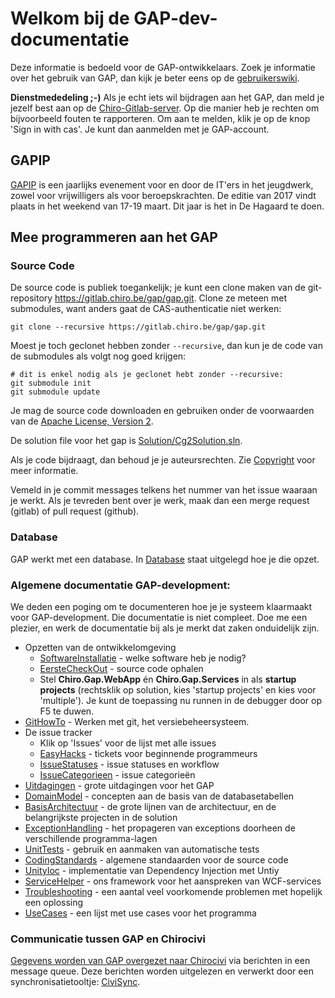 Welkom bij de GAP-dev-documentatie
==================================

Deze informatie is bedoeld voor de GAP-ontwikkelaars. Zoek je informatie
over het gebruik van GAP, dan kijk je beter eens op de
[gebruikerswiki](https://gapwiki.chiro.be).

**Dienstmededeling ;-)** Als je echt iets wil bijdragen aan het GAP, dan
meld je jezelf best aan op de [Chiro-Gitlab-server](https://gitlab.chiro.be).
Op die manier heb je rechten om
bijvoorbeeld fouten te rapporteren. Om aan te melden, klik je
op de knop 'Sign in with cas'. Je kunt dan aanmelden met je
GAP-account.

GAPIP
-----
[GAPIP](GAPIP.md) is een jaarlijks evenement voor en door de IT'ers in het
jeugdwerk, zowel voor vrijwilligers als voor beroepskrachten. De editie van
2017 vindt plaats in het weekend van 17-19 maart. Dit jaar is het in
De Hagaard te doen.

Mee programmeren aan het GAP
----------------------------

### Source Code

De source code is publiek toegankelijk; je kunt een clone maken van de
git-repository https://gitlab.chiro.be/gap/gap.git. Clone ze meteen met
submodules, want anders gaat de CAS-authenticatie niet werken:

    git clone --recursive https://gitlab.chiro.be/gap/gap.git

Moest je toch geclonet hebben zonder `--recursive`, dan kun je de code
van de submodules als volgt nog goed krijgen:

```
# dit is enkel nodig als je geclonet hebt zonder --recursive:
git submodule init
git submodule update
```

Je mag de source code downloaden en gebruiken
onder de voorwaarden van de [Apache License, Version
2](http://www.apache.org/licenses/LICENSE-2.0.html).

De solution file voor het gap is [Solution/Cg2Solution.sln](../Solution/Cg2Solution.sln).

Als je code bijdraagt, dan behoud je je auteursrechten. Zie
[Copyright](Copyright.md) voor meer informatie.

Vemeld in je commit messages telkens het nummer van het issue waaraan je werkt.
Als je tevreden bent over je werk, maak dan een merge request (gitlab) of
pull request (github).

### Database

GAP werkt met een database. In [Database](Database.md) staat uitgelegd hoe je
die opzet.

### Algemene documentatie GAP-development:

We deden een poging om te documenteren hoe je je systeem klaarmaakt voor
GAP-development. Die documentatie is niet compleet. Doe me een plezier,
en werk de documentatie bij als je merkt dat zaken onduidelijk zijn.

-   Opzetten van de ontwikkelomgeving
    -   [SoftwareInstallatie](SoftwareInstallatie.md) - welke software heb je nodig?
    -   [EersteCheckOut](EersteCheckOut.md) - source code ophalen
    -   Stel **Chiro.Gap.WebApp** én **Chiro.Gap.Services** in als
        **startup projects** (rechtsklik op solution, kies 'startup
        projects' en kies voor 'multiple'). Je kunt de toepassing nu
        runnen in de debugger door op F5 te duwen.
-   [GitHowTo](GitHowTo.md) - Werken met git, het versiebeheersysteem.
-   De issue tracker
    -   Klik op 'Issues' voor de lijst met alle issues
    -   [EasyHacks](EasyHacks.md) - tickets voor beginnende programmeurs
    -   [IssueStatuses](IssueStatuses.md) - issue statuses en workflow
    -   [IssueCategorieen](IssueCategorieen.md) - issue categorieën
-   [Uitdagingen](Uitdagingen.md) - grote uitdagingen voor het GAP
-   [DomainModel](DomainModel.md) - concepten aan de basis van de databasetabellen
-   [BasisArchitectuur](BasisArchitectuur.md) - de grote lijnen van de architectuur, en
    de belangrijkste projecten in de solution
-   [ExceptionHandling](ExceptionHandling.md) - het propageren van exceptions doorheen
    de verschillende programma-lagen
-   [UnitTests](UnitTests.md) - gebruik en aanmaken van automatische tests
-   [CodingStandards](CodingStandards.md) - algemene standaarden voor de source code
-   [UnityIoc](UnityIoc.md) - implementatie van Dependency Injection met Untiy
-   [ServiceHelper](ServiceHelper.md) - ons framework voor het aanspreken van
    WCF-services
-   [Troubleshooting](Troubleshooting.md) - een aantal veel voorkomende problemen met
    hopelijk een oplossing
-   [UseCases](UseCases.md) - een lijst met use cases voor het programma

### Communicatie tussen GAP en Chirocivi

[Gegevens worden van GAP overgezet naar Chirocivi](SyncGapCivi.md) via berichten in een
message queue. Deze berichten worden uitgelezen en verwerkt door een
synchronisatietooltje: [CiviSync](tools/Chiro.CiviSync).
